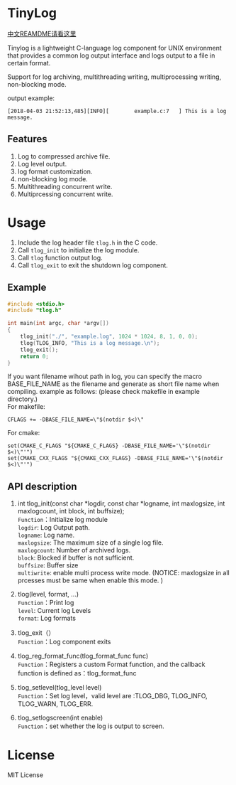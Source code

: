TinyLog
==============

[中文REAMDME请看这里](README_zh-CN.md)

Tinylog is a lightweight C-language log component for UNIX environment that provides a common log output interface and logs output to a file in certain format.

Support for log archiving, multithreading writing, multiprocessing writing, non-blocking mode.  

output example:
```
[2018-04-03 21:52:13,485][INFO][        example.c:7   ] This is a log message.
```

Features
--------------
1. Log to compressed archive file.
2. Log level output.
3. log format customization.
4. non-blocking log mode.
5. Multithreading concurrent write.
6. Multiprcessing concurrent write.

Usage
==============
1. Include the log header file `tlog.h` in the C code.
2. Call `tlog_init` to initialize the log module.
3. Call `tlog` function output log.
4. Call `tlog_exit` to exit the shutdown log component.

Example
--------------
```c
#include <stdio.h>
#include "tlog.h"

int main(int argc, char *argv[]) 
{
    tlog_init("./", "example.log", 1024 * 1024, 8, 1, 0, 0);
    tlog(TLOG_INFO, "This is a log message.\n");
    tlog_exit();
    return 0;
}
```

If you want filename wihout path in log, you can specify the macro BASE_FILE_NAME as the filename and generate as short file name when compiling. example as follows: (please check makefile in example directory.)  
For makefile:   
```
CFLAGS += -DBASE_FILE_NAME=\"$(notdir $<)\"
```

For cmake:   
```
set(CMAKE_C_FLAGS "${CMAKE_C_FLAGS} -DBASE_FILE_NAME='\"$(notdir $<)\"'")
set(CMAKE_CXX_FLAGS "${CMAKE_CXX_FLAGS} -DBASE_FILE_NAME='\"$(notdir $<)\"'")
```

API description
----------------
1. int tlog_init(const char *logdir, const char *logname, int maxlogsize, int maxlogcount, int block, int buffsize);    
`Function`：Initialize log module  
`logdir`: Log Output path.    
`logname`: Log name.  
`maxlogsize`: The maximum size of a single log file.    
`maxlogcount`: Number of archived logs.    
`block`: Blocked if buffer is not sufficient.    
`buffsize`: Buffer size  
`multiwrite`: enable multi process write mode. (NOTICE: maxlogsize in all prcesses must be same when enable this mode. )  

2. tlog(level, format, ...)  
`Function`：Print log   
`level`: Current log Levels  
`format`: Log formats    

3. tlog_exit（）  
`Function`：Log component exits    

4. tlog_reg_format_func(tlog_format_func func)  
`Function`：Registers a custom Format function, and the callback function is defined as：tlog_format_func  

5. tlog_setlevel(tlog_level level)  
`Function`：Set log level，valid level are :TLOG_DBG, TLOG_INFO, TLOG_WARN, TLOG_ERR.  

6. tlog_setlogscreen(int enable)  
`Function`：set whether the log is output to screen.  

License
===============
MIT License


